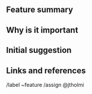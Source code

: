 ## Feature summary

<!-- Summarize clearly and concisely the feature. -->

## Why is it important

<!-- Describe related problems, use cases, benefits, and/or goals. -->

## Initial suggestion

<!-- Describe your preferred implementation in detail. For example, attach minimal `example code` (with attachments) when requesting a new batch script that would automate some specific repetitive tasks. Use code blocks (```) when pasting code. -->

## Links and references

<!-- Provide meaningful background links (e.g., File Exchange function/toolbox) and references (e.g., scientific publication DOI). -->

/label ~feature
/assign @jtholmi
